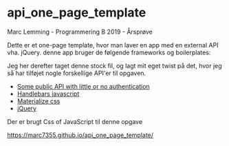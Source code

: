 # api_one_page_template

<p> Marc Lemming - Programmering B 2019 - Årsprøve </p>


Dette er et one-page template, hvor man laver en app med en external API vha. jQuery. denne app bruger de følgende frameworks og boilerplates:

Jeg her derefter taget denne stock fil, og lagt mit eget twist på det, hvor jeg så har tilføjet nogle forskellige  API'er til opgaven.

<ul>
<li><a href="https://github.com/toddmotto/public-apis">Some public API with little or no authentication</a></li>
<li><a href="https://handlebarsjs.com/">Handlebars javascript</a></li>
<li><a href="https://materializecss.com/">Materialize css</a></li>
<li><a href="https://jquery.com/">jQuery</a></li>
</ul>

Der er brugt Css of JavaScript til denne opgave
      
https://marc7355.github.io/api_one_page_template/